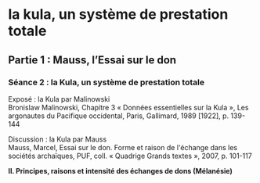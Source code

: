 # la kula, un système de prestation totale

## Partie 1 : Mauss, l’Essai sur le don

### Séance 2 : la Kula, un système de prestation totale

Exposé : la Kula par Malinowski  
Bronislaw Malinowski, Chapitre 3 « Données essentielles sur la Kula », Les argonautes du Pacifique occidental, Paris, Gallimard, 1989 \[1922\], p. 139-144

Discussion : la Kula par Mauss  
Mauss, Marcel, Essai sur le don. Forme et raison de l'échange dans les sociétés archaïques, PUF, coll. « Quadrige Grands textes », 2007, p. 101-117

**II. Principes, raisons et intensité des échanges de dons \(Mélanésie\)**
